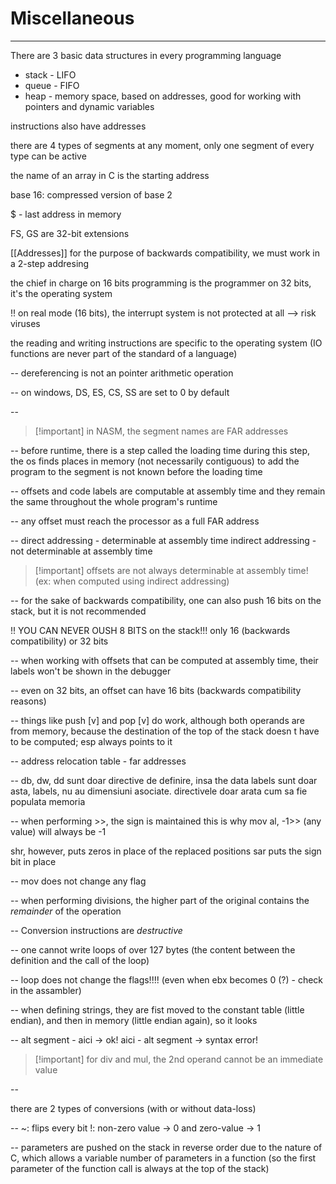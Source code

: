 # Miscellaneous 
---

There are 3 basic data structures in every programming language
- stack - LIFO
- queue - FIFO
- heap - memory space, based on addresses, good for working with pointers and dynamic variables

instructions also have addresses 


there are 4 types of segments
at any moment, only one segment of every type can be active

the name of an array in C is the starting address

base 16: compressed version of base 2


$ - last address in memory


 FS, GS are 32-bit extensions


[[Addresses]]
for the purpose of backwards compatibility, we must work in a 2-step addresing 

the chief in charge on 16 bits programming is the programmer
on 32 bits, it's the operating system 

!! on real mode (16 bits), the interrupt system is not protected at all --> risk viruses

the reading and writing instructions are specific to the operating system (IO functions are never part of the standard of a language)

--
dereferencing is not an pointer arithmetic operation

--
on windows, DS, ES, CS, SS  are set to 0 by default

--
>[!important] in NASM, the segment names are FAR addresses 

-- 
before runtime, there is a step called the loading time
during this step, the os finds places in memory (not necessarily contiguous) to add the program to
the segment is not known before the loading time 

--
offsets and code labels are computable at assembly time and they remain the same throughout the whole program's runtime

-- 
any offset must reach the processor as a full FAR address

--
direct addressing - determinable at assembly time
indirect addressing - not determinable at assembly time

>[!important] offsets are not always determinable at assembly time! (ex: when computed using indirect addressing)

-- 
for the sake of backwards compatibility, one can also push 16 bits on the stack, but it is not recommended

!! YOU CAN NEVER OUSH 8 BITS on the stack!!! only 16 (backwards compatibility) or 32 bits

--
when working with offsets that can be computed at assembly time, their labels won't be shown in the debugger

-- 
even on 32 bits, an offset can have 16 bits (backwards compatibility reasons)

--
things like push \[v] and pop \[v] do work, although both operands are from memory, because the destination of the top of the stack doesn t have to be computed; esp always points to it

-- 
address relocation table - far addresses

-- 
db, dw, dd sunt doar directive de definire, insa the data labels sunt doar asta, labels, nu au dimensiuni asociate. directivele doar arata cum sa fie populata memoria

--
when performing >>, the sign is maintained
this is why mov al, -1>> (any value) will always be -1

shr, however, puts zeros in place of the replaced positions
sar puts the sign bit in place

--
mov does not change any flag

-- 
when performing divisions, the higher part of the original contains the *remainder* of the operation

-- 
Conversion instructions are *destructive* 

-- 
one cannot write loops of over 127 bytes (the content between the definition and the call of the loop)

-- 
loop does not change the flags!!!! (even when ebx becomes 0 (?) - check in the assambler)

--
when defining strings, they are fist moved to the constant table (little endian), and then in memory (little endian again), so it looks 

--
alt segment - aici -> ok!
aici - alt segment -> syntax error!

>[!important] for div and mul, the 2nd operand cannot be an immediate value

-- 

there are 2 types of conversions (with or without data-loss)

--
~: flips every bit 
!: non-zero value -> 0 and zero-value -> 1

-- 
parameters are pushed on the stack in reverse order due to the nature of C, which allows a variable number of parameters in a function (so the first parameter of the function call is always at the top of the stack)
